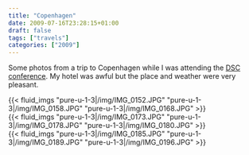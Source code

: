 ```yaml
---
title: "Copenhagen"
date: 2009-07-16T23:28:15+01:00
draft: false
tags: ["travels"]
categories: ["2009"]
---
```


Some photos from a trip to Copenhagen while I was attending the [DSC conference](http://staff.pubhealth.ku.dk/~kkho/DSC2009/). My hotel was awful but the place and weather were very pleasant.

{{< fluid_imgs
  "pure-u-1-3|/img/IMG_0152.JPG"
  "pure-u-1-3|/img/IMG_0158.JPG"
  "pure-u-1-3|/img/IMG_0168.JPG" >}}
<br>
{{< fluid_imgs
  "pure-u-1-3|/img/IMG_0173.JPG"
  "pure-u-1-3|/img/IMG_0178.JPG"
  "pure-u-1-3|/img/IMG_0180.JPG" >}}
<br>
{{< fluid_imgs
  "pure-u-1-3|/img/IMG_0185.JPG"
  "pure-u-1-3|/img/IMG_0189.JPG"
  "pure-u-1-3|/img/IMG_0196.JPG" >}}
